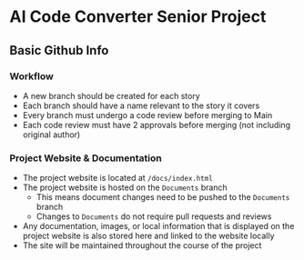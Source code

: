 # AI Code Converter Senior Project 

## Basic Github Info

### Workflow
* A new branch should be created for each story
* Each branch should have a name relevant to the story it covers
* Every branch must undergo a code review before merging to Main
* Each code review must have 2 approvals before merging (not including original author)


### Project Website & Documentation
* The project website is located at `/docs/index.html`
* The project website is hosted on the `Documents` branch
    * This means document changes need to be pushed to the `Documents` branch
    * Changes to `Documents` do not require pull requests and reviews
* Any documentation, images, or local information that is displayed on the project website is also stored here and linked to the website locally
* The site will be maintained throughout the course of the project



